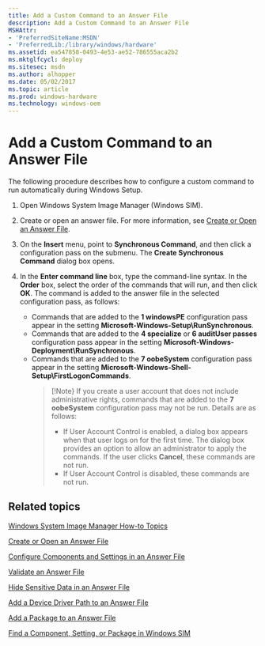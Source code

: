 ```yaml
---
title: Add a Custom Command to an Answer File
description: Add a Custom Command to an Answer File
MSHAttr:
- 'PreferredSiteName:MSDN'
- 'PreferredLib:/library/windows/hardware'
ms.assetid: ea547858-0493-4e53-ae52-786555aca2b2
ms.mktglfcycl: deploy
ms.sitesec: msdn
ms.author: alhopper
ms.date: 05/02/2017
ms.topic: article
ms.prod: windows-hardware
ms.technology: windows-oem
---
```

# Add a Custom Command to an Answer File

The following procedure describes how to configure a custom command to run automatically during Windows Setup.

1. Open Windows System Image Manager (Windows SIM).
1. Create or open an answer file. For more information, see [Create or Open an Answer File](create-or-open-an-answer-file.md).
1. On the **Insert** menu, point to **Synchronous Command**, and then click a configuration pass on the submenu. The **Create Synchronous Command** dialog box opens.
1. In the **Enter command line** box, type the command-line syntax. In the **Order** box, select the order of the commands that will run, and then click **OK**. The command is added to the answer file in the selected configuration pass, as follows:

    * Commands that are added to the **1 windowsPE** configuration pass appear in the setting **Microsoft-Windows-Setup\\RunSynchronous**.
    * Commands that are added to the **4 specialize** or **6 auditUser passes** configuration pass appear in the setting **Microsoft-Windows-Deployment\\RunSynchronous**.
    * Commands that are added to the **7 oobeSystem** configuration pass appear in the setting **Microsoft-Windows-Shell-Setup\\FirstLogonCommands**.
      > [!Note}
      > If you create a user account that does not include administrative rights, commands that are added to the **7 oobeSystem** configuration pass may not be run. Details are as follows:
      > * If User Account Control is enabled, a dialog box appears when that user logs on for the first time. The dialog box provides an option to allow an administrator to apply the commands. If the user clicks **Cancel**, these commands are not run.
      > * If User Account Control is disabled, these commands are not run.

## Related topics

[Windows System Image Manager How-to Topics](windows-system-image-manager-how-to-topics.md)

[Create or Open an Answer File](create-or-open-an-answer-file.md)

[Configure Components and Settings in an Answer File](configure-components-and-settings-in-an-answer-file.md)

[Validate an Answer File](validate-an-answer-file.md)

[Hide Sensitive Data in an Answer File](hide-sensitive-data-in-an-answer-file.md)

[Add a Device Driver Path to an Answer File](add-a-device-driver-path-to-an-answer-file.md)

[Add a Package to an Answer File](add-a-package-to-an-answer-file.md)

[Find a Component, Setting, or Package in Windows SIM](find-a-component-setting-or-package-in-windows-sim.md)